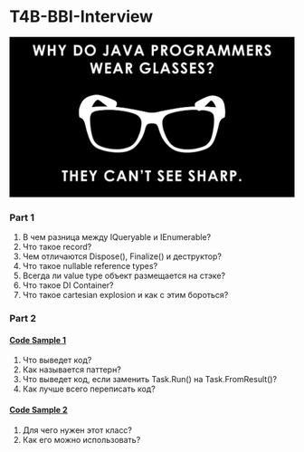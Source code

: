 # T4B-BBI-Interview
![plot](./Resources/joke.jpg)
### Part 1
1. В чем разница между IQueryable и IEnumerable?
2. Что такое record?
3. Чем отличаются Dispose(), Finalize() и деструктор?
4. Что такое nullable reference types?
5. Всегда ли value type объект размещается на стэке?
6. Что такое DI Container?
7. Что такое cartesian explosion и как с этим бороться?

### Part 2
#### [Code Sample 1](https://github.com/MikeAmputer/T4B-BBI-Interview/blob/main/CodeSamples/CodeSample-1/Program.cs)
1. Что выведет код?
2. Как называется паттерн?
3. Что выведет код, если заменить Task.Run() на Task.FromResult()?
4. Как лучше всего переписать код?

#### [Code Sample 2](https://github.com/MikeAmputer/T4B-BBI-Interview/blob/main/CodeSamples/CodeSample-2/ChunkedAsyncEnumerator.cs)
1. Для чего нужен этот класс?
2. Как его можно использовать?
